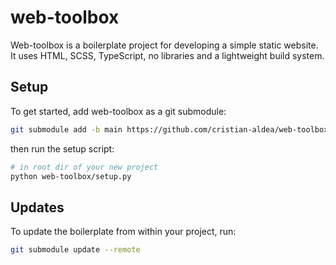 # web-toolbox

Web-toolbox is a boilerplate project for developing a simple static website. It uses HTML, SCSS, TypeScript, no libraries and a lightweight build system.

## Setup

To get started, add web-toolbox as a git submodule:

```bash
git submodule add -b main https://github.com/cristian-aldea/web-toolbox.git
```

then run the setup script:

```bash
# in root dir of your new project
python web-toolbox/setup.py
```

## Updates

To update the boilerplate from within your project, run:

```bash
git submodule update --remote
```

